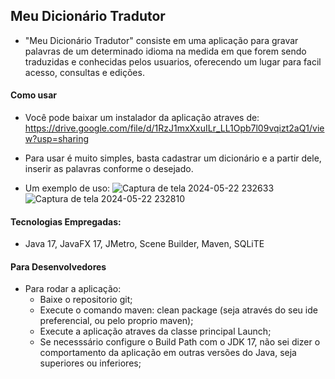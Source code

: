 ## Meu Dicionário Tradutor

-  "Meu Dicionário Tradutor" consiste em uma aplicação para gravar palavras de um determinado idioma na medida em que forem sendo traduzidas e conhecidas
pelos usuarios, oferecendo um lugar para facil acesso, consultas e edições.

#### Como usar

- Você pode baixar um instalador da aplicação atraves de: https://drive.google.com/file/d/1RzJ1mxXxuILr_LL1Opb7l09vqizt2aQ1/view?usp=sharing
- Para usar é muito simples, basta cadastrar um dicionário e a partir dele, inserir as palavras conforme o desejado.

- Um exemplo de uso:
![Captura de tela 2024-05-22 232633](https://github.com/franksilva2210/my-dictionary/assets/42458760/a194aa46-4a4f-4666-8dc5-a86cfc978eaa)
![Captura de tela 2024-05-22 232810](https://github.com/franksilva2210/my-dictionary/assets/42458760/1d08d3a3-3ada-460a-829c-4736af451d20)

#### Tecnologias Empregadas:

- Java 17, JavaFX 17, JMetro, Scene Builder, Maven, SQLiTE

#### Para Desenvolvedores

- Para rodar a aplicação:
  - Baixe o repositorio git;
  - Execute o comando maven: clean package (seja através do seu ide preferencial, ou pelo proprio maven);
  - Execute a aplicação atraves da classe principal Launch;
  - Se necesssário configure o Build Path com o JDK 17, não sei dizer o comportamento da aplicação em outras versões do Java, seja superiores ou inferiores;



